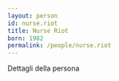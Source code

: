 ```yaml
---
layout: person
id: nurse.riot
title: Nurse Riot
born: 1982
permalink: /people/nurse.riot
---
```


Dettagli della persona 